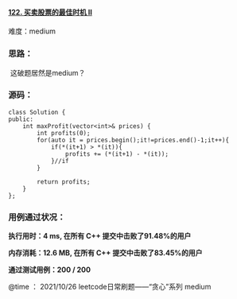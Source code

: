 #### [122. 买卖股票的最佳时机 II](https://leetcode-cn.com/problems/best-time-to-buy-and-sell-stock-ii/)

难度：medium

### **思路：**

​		这破题居然是medium？

### **源码：**

```
class Solution {
public:
    int maxProfit(vector<int>& prices) {
        int profits(0);
        for(auto it = prices.begin();it!=prices.end()-1;it++){
            if(*(it+1) > *(it)){
                profits += (*(it+1) - *(it));
            }//if
        }

        return profits;
    }
};
```



### **用例通过状况：**

**执行用时：4 ms, 在所有 C++ 提交中击败了91.48%的用户**

**内存消耗：12.6 MB, 在所有 C++ 提交中击败了83.45%的用户**

**通过测试用例：200 / 200**



@time ： 2021/10/26  leetcode日常刷题——“贪心”系列  medium

